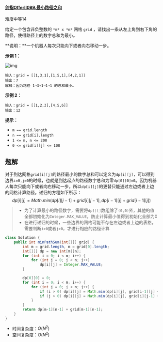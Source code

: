 #### [剑指OfferII099.最小路径之和](https://leetcode-cn.com/problems/0i0mDW/)

难度中等14

给定一个包含非负整数的 `*m* x *n*` 网格 `grid` ，请找出一条从左上角到右下角的路径，使得路径上的数字总和为最小。

**说明：**一个机器人每次只能向下或者向右移动一步。

 

**示例 1：**

![img](https://assets.leetcode.com/uploads/2020/11/05/minpath.jpg)

```
输入：grid = [[1,3,1],[1,5,1],[4,2,1]]
输出：7
解释：因为路径 1→3→1→1→1 的总和最小。
```

**示例 2：**

```
输入：grid = [[1,2,3],[4,5,6]]
输出：12
```

 

**提示：**

- `m == grid.length`
- `n == grid[i].length`
- `1 <= m, n <= 200`
- `0 <= grid[i][j] <= 100`

## 题解

对于到达网格`grid[i][j]`的路径最小的数字总和可以定义为`dp[i][j]`，可以得到边界`i=0,j=0`的时候，也就是到达起点的路径数字总和为零`dp[0][0]=0`。因为机器人每次只能向下或者向右移动一步，所以`dp[i][j]`的更替只能通过左边或者上边的网格计算路径，递归的方程如下所示：
$$
dp[i][j] = Math.min(dp[i][j-1]+grid[i][j-1], dp[i-1][j] + grid[i-1][j])
$$

> * 为了计算最小的路径数字，需要将`dp[][]`数组除了`(0,0)`外，其他的值全部初始化为`Integer.MAX_VALUE`，防止计算最小值得到初始化全部为0
> * 在进行递归的时候，一些边界的网格可能不存在左边或者上边的表格，需要判断`i>0`或者`j>0`，才进行相应的路径计算

```java
class Solution {
    public int minPathSum(int[][] grid) {
        int m = grid.length, n = grid[0].length;
        int[][] dp = new int[m][n];
        for (int i = 0; i < m; i++) {
            for (int j = 0; j < n; j++)
                dp[i][j] = Integer.MAX_VALUE;
        }

        dp[0][0] = 0;
        for (int i = 0; i < m; i++) {
            for (int j = 0; j < n; j++) {
                if (i > 0) dp[i][j] = Math.min(dp[i][j], grid[i-1][j] + dp[i-1][j]);
                if (j > 0) dp[i][j] = Math.min(dp[i][j], grid[i][j-1] + dp[i][j-1]);
            }
        }
        return dp[m-1][n-1] + grid[m-1][n-1];
    }
}
```

* 时间复杂度：$O(N^2)$
* 空间复杂度：$O(N^2)$